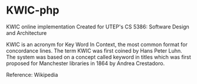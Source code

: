 # KWIC-php

KWIC online implementation
Created for UTEP's CS 5386: Software Design and Architecture

KWIC is an acronym for Key Word In Context, the most common format for concordance lines. The term KWIC was first coined by Hans Peter Luhn. The system was based on a concept called keyword in titles which was first proposed for Manchester libraries in 1864 by Andrea Crestadoro.

Reference: Wikipedia

